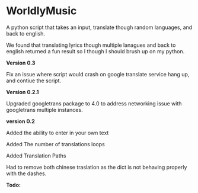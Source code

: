 # WorldlyMusic
 A python script that takes an input, translate though random languages, and back to english.
 
 We found that translating lyrics though multiple lanagues and back to english returned a fun result so I though I should brush up on my python.


 **Version 0.3**
    
 Fix an issue where script would crash on google translate service hang up, and contiue the script.
 
**Version 0.2.1**
    
Upgraded googletrans package to 4.0 to address networking issue with googletrans multiple instances.

**version 0.2**

Added the ability to enter in your own text

Added The number of translations loops

Added Translation Paths

Had to remove both chinese traslation as the dict is not behaving properly with the dashes.


**Todo:** 
